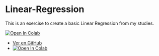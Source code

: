 # Linear-Regression
This is an exercise to create a basic Linear Regression from my studies.

[![Open In Colab](https://colab.research.google.com/assets/colab-badge.svg)](https://colab.research.google.com/drive/1Iw5DhoW6qVFcmjK11vi7nr-EEQifjrYR#scrollTo=cTBUggiewIUw)


- [Ver en GitHub](https://github.com/tu-usuario/Linear-Regression/blob/main/tu-notebook.ipynb)
- [![Open In Colab](https://colab.research.google.com/assets/colab-badge.svg)](https://colab.research.google.com/drive/1Iw5DhoW6qVFcmjK11vi7nr-EEQifjrYR#scrollTo=cTBUggiewIUw)


